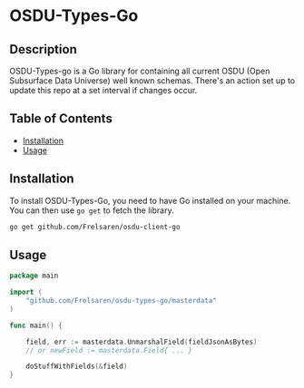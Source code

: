 # OSDU-Types-Go

## Description

OSDU-Types-go is a Go library for containing all current OSDU (Open Subsurface Data Universe) well known schemas. There's an action set up to update this repo at a set interval if changes occur.

## Table of Contents

- [Installation](#installation)
- [Usage](#usage)

## Installation

To install OSDU-Types-Go, you need to have Go installed on your machine. You can then use `go get` to fetch the library.

```bash
go get github.com/Frelsaren/osdu-client-go
```

## Usage

```go
package main

import (
	"github.com/Frelsaren/osdu-types-go/masterdata"
)

func main() {

	field, err := masterdata.UnmarshalField(fieldJsonAsBytes)
	// or newField := masterdata.Field{ ... }

	doStuffWithFields(&field)
}
```
